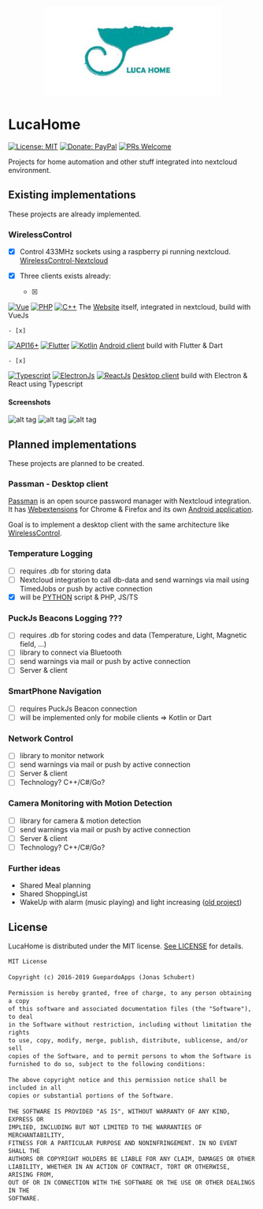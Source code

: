 <div align="center">
	<img width="360" src="logo.png" alt="LucaHome">
</div>

# LucaHome

[![License: MIT](https://img.shields.io/badge/License-MIT-blue.svg)](https://opensource.org/licenses/MIT)
[![Donate: PayPal](https://img.shields.io/badge/paypal-donate-blue.svg)](https://www.paypal.me/GuepardoApps)
[![PRs Welcome](https://img.shields.io/badge/PRs-welcome-brightgreen.svg)](http://makeapullrequest.com)

Projects for home automation and other stuff integrated into nextcloud environment.

## Existing implementations

These projects are already implemented.

### WirelessControl

- [x] Control 433MHz sockets using a raspberry pi running nextcloud. [WirelessControl-Nextcloud](https://github.com/LucaHome/WirelessControl-Nextcloud)

- [x] Three clients exists already:

	- [x] 
[![Vue](https://img.shields.io/badge/lang-Vue-lightgreen.svg)](https://vuejs.org/)
[![PHP](https://img.shields.io/badge/lang-PHP-blue.svg)](http://php.net/)
[![C++](https://img.shields.io/badge/lang-C++-blue.svg)](https://isocpp.org/)
The [Website](https://github.com/LucaHome/WirelessControl-Nextcloud/tree/master/src) itself, integrated in nextcloud, build with VueJs

	- [x] 
[![API16+](https://img.shields.io/badge/API-16+-blue.svg)](https://android-arsenal.com/api?level=16)
[![Flutter](https://img.shields.io/badge/lang-Flutter-blue.svg)](https://flutter.dev/)
[![Kotlin](https://img.shields.io/badge/lang-Kotlin-orange.svg)](https://kotlinlang.org/)
[Android client](https://github.com/LucaHome/WirelessControl-Android) build with Flutter & Dart

	- [x] 
[![Typescript](https://img.shields.io/badge/lang-Typescript-yellow.svg)](https://www.typescriptlang.org/)
[![ElectronJs](https://img.shields.io/badge/lang-ElectronJs-blue.svg)](https://electronjs.org/)
[![ReactJs](https://img.shields.io/badge/lang-ReactJs-darkblue.svg)](https://reactjs.org/)
[Desktop client](https://github.com/LucaHome/WirelessControl-Desktop) build with Electron & React using Typescript

#### Screenshots

![alt tag](https://github.com/LucaHome/WirelessControl-Nextcloud/tree/master/screenshots/wireless_control_page.jpg)
![alt tag](https://github.com/LucaHome/WirelessControl-Android/blob/master/screenshots/wireless_control_2_dark.jpg)
![alt tag](https://github.com/LucaHome/WirelessControl-Desktop/tree/master/screenshots/dark_3_2_wireless_socket_edit.jpg)

## Planned implementations

These projects are planned to be created.

### Passman - Desktop client

[Passman](https://github.com/nextcloud/passman) is an open source password manager with Nextcloud integration.
It has [Webextensions](https://github.com/nextcloud/passman-webextension) for Chrome & Firefox and its own [Android application](https://github.com/nextcloud/passman-android).

Goal is to implement a desktop client with the same architecture like [WirelessControl](https://github.com/LucaHome/WirelessControl-Desktop).

### Temperature Logging

- [ ] requires .db for storing data
- [ ] Nextcloud integration to call db-data and send warnings via mail using TimedJobs or push by active connection
- [x] will be [PYTHON](https://github.com/LucaHome/LucaHome-RaspberryTemperatureLogger) script & PHP, JS/TS

### PuckJs Beacons Logging ???

- [ ] requires .db for storing codes and data (Temperature, Light, Magnetic field, ...)
- [ ] library to connect via Bluetooth
- [ ] send warnings via mail or push by active connection
- [ ] Server & client

### SmartPhone Navigation

- [ ] requires PuckJs Beacon connection
- [ ] will be implemented only for mobile clients => Kotlin or Dart

### Network Control

- [ ] library to monitor network
- [ ] send warnings via mail or push by active connection
- [ ] Server & client
- [ ] Technology? C++/C#/Go?

### Camera Monitoring with Motion Detection

- [ ] library for camera & motion detection
- [ ] send warnings via mail or push by active connection
- [ ] Server & client
- [ ] Technology? C++/C#/Go?

### Further ideas

- Shared Meal planning
- Shared ShoppingList
- WakeUp with alarm (music playing) and light increasing ([old project](https://github.com/LucaHome/LucaHome-MediaServer))

## License

LucaHome is distributed under the MIT license. [See LICENSE](LICENSE.md) for details.

```
MIT License

Copyright (c) 2016-2019 GuepardoApps (Jonas Schubert)

Permission is hereby granted, free of charge, to any person obtaining a copy
of this software and associated documentation files (the "Software"), to deal
in the Software without restriction, including without limitation the rights
to use, copy, modify, merge, publish, distribute, sublicense, and/or sell
copies of the Software, and to permit persons to whom the Software is
furnished to do so, subject to the following conditions:

The above copyright notice and this permission notice shall be included in all
copies or substantial portions of the Software.

THE SOFTWARE IS PROVIDED "AS IS", WITHOUT WARRANTY OF ANY KIND, EXPRESS OR
IMPLIED, INCLUDING BUT NOT LIMITED TO THE WARRANTIES OF MERCHANTABILITY,
FITNESS FOR A PARTICULAR PURPOSE AND NONINFRINGEMENT. IN NO EVENT SHALL THE
AUTHORS OR COPYRIGHT HOLDERS BE LIABLE FOR ANY CLAIM, DAMAGES OR OTHER
LIABILITY, WHETHER IN AN ACTION OF CONTRACT, TORT OR OTHERWISE, ARISING FROM,
OUT OF OR IN CONNECTION WITH THE SOFTWARE OR THE USE OR OTHER DEALINGS IN THE
SOFTWARE.

```